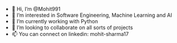 - 👋 Hi, I’m @Mohit991
- 👀 I’m interested in Software Engineering, Machine Learning and AI
- 🌱 I’m currently working with Python
- 💞️ I’m looking to collaborate on all sorts of projects
- 📫 You can connect on linkedin: mohit-sharma17

<!---
Mohit991/Mohit991 is a ✨ special ✨ repository because its `README.md` (this file) appears on your GitHub profile.
You can click the Preview link to take a look at your changes.
--->
